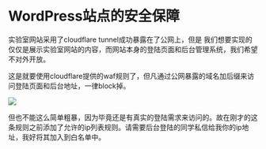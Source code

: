 # WordPress站点的安全保障

实验室网站采用了cloudflare tunnel成功暴露在了公网上，但是
我们想要实现的仅仅是展示实验室网站的内容，而网站本身的登陆页面和后台管理系统，我们希望不对外开放。

这是就要使用cloudflare提供的waf规则了，但凡通过公网暴露的域名加后缀来访问登陆页面和后台地址，一律block掉。

![](https://cdn.sa.net/2024/06/12/dE8RcvxL4jGs9wh.webp)

但也不能这么简单粗暴，因为毕竟还是有真实的登陆需求来访问的。故在刚才的这条规则之前添加了允许的ip列表规则。请需要后台登陆的同学私信给我你的ip地址，我好将其加入到白名单中。
